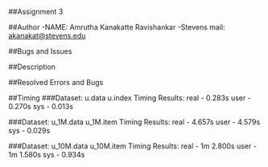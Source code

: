 ##Assignment 3

##Author
-NAME: Amrutha Kanakatte Ravishankar
-Stevens mail: akanakat@stevens.edu

##Bugs and Issues


##Description

##Resolved Errors and Bugs

##Timing
###Dataset: u.data u.index
Timing Results:
real - 0.283s
user - 0.270s
sys - 0.013s

###Dataset: u_1M.data u_1M.item
Timing Results:
real - 4.657s
user - 4.579s
sys - 0.029s

###Dataset: u_10M.data u_10M.item
Timing Results:
real - 1m 2.800s
user - 1m 1.580s
sys - 0.934s

